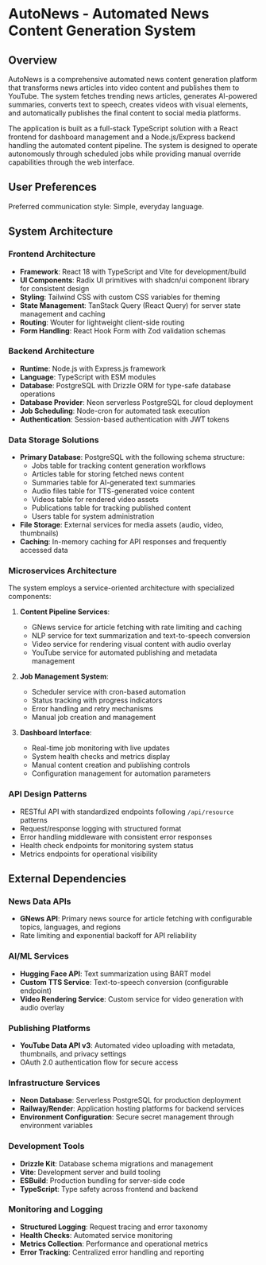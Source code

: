 # AutoNews - Automated News Content Generation System

## Overview

AutoNews is a comprehensive automated news content generation platform that transforms news articles into video content and publishes them to YouTube. The system fetches trending news articles, generates AI-powered summaries, converts text to speech, creates videos with visual elements, and automatically publishes the final content to social media platforms.

The application is built as a full-stack TypeScript solution with a React frontend for dashboard management and a Node.js/Express backend handling the automated content pipeline. The system is designed to operate autonomously through scheduled jobs while providing manual override capabilities through the web interface.

## User Preferences

Preferred communication style: Simple, everyday language.

## System Architecture

### Frontend Architecture
- **Framework**: React 18 with TypeScript and Vite for development/build
- **UI Components**: Radix UI primitives with shadcn/ui component library for consistent design
- **Styling**: Tailwind CSS with custom CSS variables for theming
- **State Management**: TanStack Query (React Query) for server state management and caching
- **Routing**: Wouter for lightweight client-side routing
- **Form Handling**: React Hook Form with Zod validation schemas

### Backend Architecture
- **Runtime**: Node.js with Express.js framework
- **Language**: TypeScript with ESM modules
- **Database**: PostgreSQL with Drizzle ORM for type-safe database operations
- **Database Provider**: Neon serverless PostgreSQL for cloud deployment
- **Job Scheduling**: Node-cron for automated task execution
- **Authentication**: Session-based authentication with JWT tokens

### Data Storage Solutions
- **Primary Database**: PostgreSQL with the following schema structure:
  - Jobs table for tracking content generation workflows
  - Articles table for storing fetched news content
  - Summaries table for AI-generated text summaries
  - Audio files table for TTS-generated voice content
  - Videos table for rendered video assets
  - Publications table for tracking published content
  - Users table for system administration
- **File Storage**: External services for media assets (audio, video, thumbnails)
- **Caching**: In-memory caching for API responses and frequently accessed data

### Microservices Architecture
The system employs a service-oriented architecture with specialized components:

1. **Content Pipeline Services**:
   - GNews service for article fetching with rate limiting and caching
   - NLP service for text summarization and text-to-speech conversion
   - Video service for rendering visual content with audio overlay
   - YouTube service for automated publishing and metadata management

2. **Job Management System**:
   - Scheduler service with cron-based automation
   - Status tracking with progress indicators
   - Error handling and retry mechanisms
   - Manual job creation and management

3. **Dashboard Interface**:
   - Real-time job monitoring with live updates
   - System health checks and metrics display
   - Manual content creation and publishing controls
   - Configuration management for automation parameters

### API Design Patterns
- RESTful API with standardized endpoints following `/api/resource` patterns
- Request/response logging with structured format
- Error handling middleware with consistent error responses
- Health check endpoints for monitoring system status
- Metrics endpoints for operational visibility

## External Dependencies

### News Data APIs
- **GNews API**: Primary news source for article fetching with configurable topics, languages, and regions
- Rate limiting and exponential backoff for API reliability

### AI/ML Services
- **Hugging Face API**: Text summarization using BART model
- **Custom TTS Service**: Text-to-speech conversion (configurable endpoint)
- **Video Rendering Service**: Custom service for video generation with audio overlay

### Publishing Platforms
- **YouTube Data API v3**: Automated video uploading with metadata, thumbnails, and privacy settings
- OAuth 2.0 authentication flow for secure access

### Infrastructure Services
- **Neon Database**: Serverless PostgreSQL for production deployment
- **Railway/Render**: Application hosting platforms for backend services
- **Environment Configuration**: Secure secret management through environment variables

### Development Tools
- **Drizzle Kit**: Database schema migrations and management
- **Vite**: Development server and build tooling
- **ESBuild**: Production bundling for server-side code
- **TypeScript**: Type safety across frontend and backend

### Monitoring and Logging
- **Structured Logging**: Request tracing and error taxonomy
- **Health Checks**: Automated service monitoring
- **Metrics Collection**: Performance and operational metrics
- **Error Tracking**: Centralized error handling and reporting
